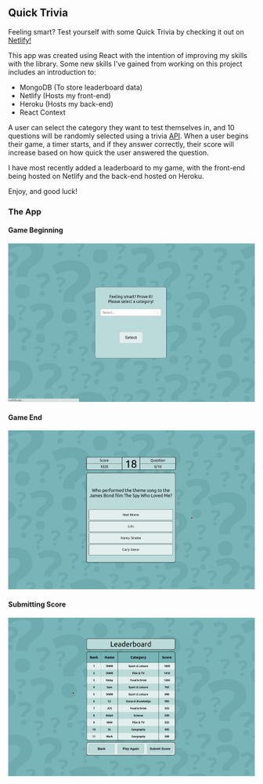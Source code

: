 ## Quick Trivia

Feeling smart? Test yourself with some Quick Trivia by checking it out on [Netlify!](https://quick-trivia-game.netlify.app/)

This app was created using React with the intention of improving my skills with the library. Some new skills I've gained from working on this project includes an introduction to:
- MongoDB (To store leaderboard data)
- Netlify (Hosts my front-end)
- Heroku (Hosts my back-end)
- React Context

A user can select the category they want to test themselves in, and 10 questions will be randomly selected using a trivia [API](https://rapidapi.com/willrfry/api/trivia8/). When a user begins their game, a timer starts, and if they answer correctly, their score will increase based on how quick the user answered the question.

I have most recently added a leaderboard to my game, with the front-end being hosted on Netlify and the back-end hosted on Heroku.

Enjoy, and good luck!

### The App

#### Game Beginning
![](./trivia1.gif)

#### Game End
![](./trivia2.gif)

#### Submitting Score
![](./trivia3.gif)

